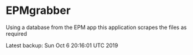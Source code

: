 # EPMgrabber
Using a database from the EPM app this application scrapes the files as required


Latest backup: Sun Oct 6 20:16:01 UTC 2019
